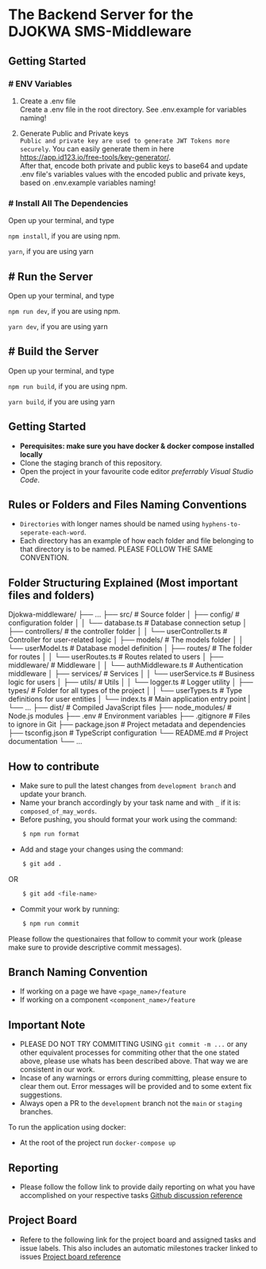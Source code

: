 # The Backend Server for the DJOKWA SMS-Middleware

## Getting Started

### # ENV Variables

1. Create a .env file <br>
   Create a .env file in the root directory. See .env.example for variables naming!

2. Generate Public and Private keys <br />
   `Public and private key are used to generate JWT Tokens more securely`.
   You can easily generate them in here <br />
   https://app.id123.io/free-tools/key-generator/. <br />
   After that, encode both private and public keys to base64 and update .env file's variables values with the encoded public and private keys, based on .env.example variables naming!

### # Install All The Dependencies

Open up your terminal, and type <br >

```npm install```, if you are using npm.
<br />

```yarn```, if you are using yarn
<br />

## # Run the Server

Open up your terminal, and type <br >

```npm run dev```, if you are using npm.
<br />

```yarn dev```, if you are using yarn 

## # Build the Server

Open up your terminal, and type <br >

```npm run build```, if you are using npm.
<br />

```yarn build```, if you are using yarn 
<br>

## Getting Started

- **Perequisites: make sure you have docker & docker compose installed
  locally**
- Clone the staging branch of this repository.
- Open the project in your favourite code editor _preferrably Visual Studio
  Code_.

## Rules or Folders and Files Naming Conventions

- `Directories` with longer names should be named using
  `hyphens-to-seperate-each-word`.
- Each directory has an example of how each folder and file belonging to that directory is to be named. PLEASE FOLLOW THE SAME CONVENTION.

## Folder Structuring Explained (Most important files and folders)

Djokwa-middleware/
├── ...
├── src/                    # Source folder
│ ├── config/               # configuration folder
│ │ └── database.ts         # Database connection setup
│ ├── controllers/          # the controller folder
│ │ └── userController.ts   # Controller for user-related logic
│ ├── models/               # The models folder
│ │ └── userModel.ts        # Database model definition
│ ├── routes/               # The folder for routes
│ │ └── userRoutes.ts       # Routes related to users
│ ├── middleware/           # Middleware
│ │ └── authMiddleware.ts   # Authentication middleware
│ ├── services/             # Services
│ │ └── userService.ts      # Business logic for users
│ ├── utils/                # Utils
│ │ └── logger.ts           # Logger utility
│ ├── types/                # Folder for all types of the project
│ │ └── userTypes.ts        # Type definitions for user entities
│ └── index.ts              # Main application entry point
| └── ...
├── dist/                   # Compiled JavaScript files
├── node_modules/           # Node.js modules
├── .env                    # Environment variables
├── .gitignore              # Files to ignore in Git
├── package.json            # Project metadata and dependencies
├── tsconfig.json           # TypeScript configuration
└── README.md               # Project documentation
└── ...

## How to contribute

- Make sure to pull the latest changes from `development branch` and update your branch.
- Name your branch accordingly by your task name and with `_` if it is: `composed_of_may_words`.
- Before pushing, you should format your work using the command:

```bash
    $ npm run format
```

- Add and stage your changes using the command:

```bash
    $ git add .
```

OR

```bash
    $ git add <file-name>
```

- Commit your work by running:

```bash
    $ npm run commit
```

Please follow the questionaires that follow to commit your work (please make sure to provide descriptive commit messages).

## Branch Naming Convention

- If working on a page we have `<page_name>/feature`
- If working on a component `<component_name>/feature`

## Important Note

- PLEASE DO NOT TRY COMMITTING USING `git commit -m ...` or any other equivalent processes for commiting other that the one stated above, please use whats has been described above. That way we are consistent in our work.
- Incase of any warnings or errors during committing, please ensure to clear them out. Error messages will be provided and to some extent fix suggestions.
- Always open a PR to the `development` branch not the `main` or `staging` branches.

To run the application using docker:

- At the root of the project run `docker-compose up`

## Reporting

- Please follow the follow link to provide daily reporting on what you have accomplished on your respective tasks [Github discussion reference](https://github.com/orgs/OpenTek-Startup/discussions/1)

## Project Board

- Refere to the following link for the project board and assigned tasks and issue labels. This also includes an automatic milestones tracker linked to issues [Project board reference](https://github.com/orgs/OpenTek-Startup/projects/2/views/2)
